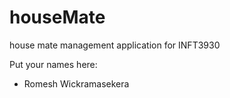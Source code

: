 houseMate
=========

house mate management application for INFT3930

Put your names here:

- Romesh Wickramasekera
